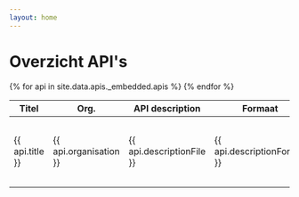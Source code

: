 ```yaml
---
layout: home
---
```


# Overzicht API's

<table>
  <thead>
    <tr>
      <th>Titel</th>
      <th>Org.</th>
      <th>API description</th>
      <th>Formaat</th>
      <th>OASv3</th>
      <th>Valid</th>
      <th>Score</th>
    </tr>
  </thead>
  <tbody>
    {% for api in site.data.apis._embedded.apis %}
    <tr>
        <td>{{ api.title }}</td>
        <td>{{ api.organisation }}</td>
        <td>{{ api.descriptionFile }}</td>
        <td>{{ api.descriptionFormat }}</td>
        <td>{% if api.oasv3  %}<a href="oas/{{ api.oasv3 }}">{{ api.oasv3 }}</a>{% endif %}</td>
        <td>{{ api.valid }}</td>
        <td>{{ api.score }}</td>
    </tr>
    {% endfor %}
  </tbody>
</table>
